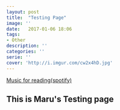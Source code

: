 ```yaml
---
layout: post
title:  "Testing Page"
image: ''
date:   2017-01-06 18:06
tags:
- Other
description: ''
categories: ''
serie: ''
cover: 'http://i.imgur.com/cw2x4hD.jpg'
---
```


<p class="music-read"><a href="spotify:track:4DAZ8UYNpWVIV46aLkN2Qp">Music for reading(spotify)</a></p>

## This is Maru's Testing page

<img src="http://i.imgur.com/cw2x4hD.jpg" alt="">




